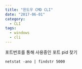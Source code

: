 ```yaml
---
title: "윈도우 CMD CLI"
date: "2017-06-01"
category:
  - CLI
tags:
  - windows
  - cli
---
```


포트번호를 통해 사용중인 포트 pid 찾기
```shell
netstat -ano | findstr 5000
```

